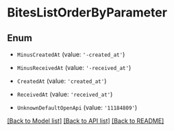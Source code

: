 # BitesListOrderByParameter


## Enum

* `MinusCreatedAt` (value: `'-created_at'`)

* `MinusReceivedAt` (value: `'-received_at'`)

* `CreatedAt` (value: `'created_at'`)

* `ReceivedAt` (value: `'received_at'`)

* `UnknownDefaultOpenApi` (value: `'11184809'`)

[[Back to Model list]](../README.md#documentation-for-models) [[Back to API list]](../README.md#documentation-for-api-endpoints) [[Back to README]](../README.md)
